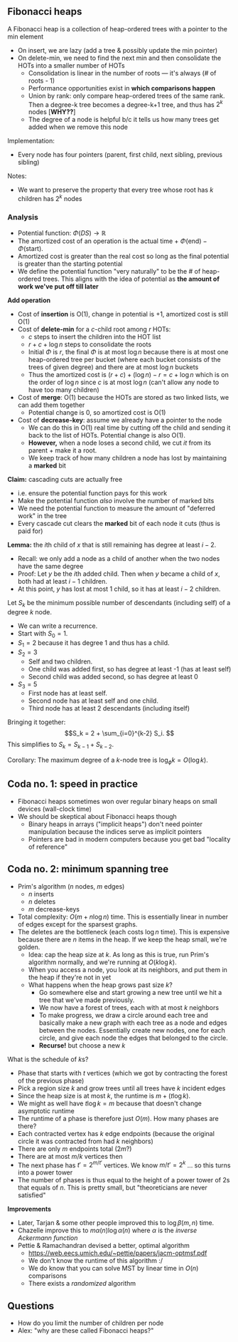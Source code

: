 ## Fibonacci heaps
A Fibonacci heap is a collection of heap-ordered trees with a pointer to the min element
- On insert, we are lazy (add a tree & possibly update the min pointer)
- On delete-min, we need to find the next min and then consolidate the HOTs into a smaller number of HOTs
	- Consolidation is linear in the number of roots — it's always (# of roots - 1)
	- Performance opportunities exist in **which comparisons happen**
	- Union by rank: only compare heap-ordered trees of the same rank. Then a degree-k tree becomes a degree-k+1 tree, and thus has $2^k$ nodes [**WHY??**]
	- The degree of a node is helpful b/c it tells us how many trees get added when we remove this node

Implementation:
- Every node has four pointers (parent, first child, next sibling, previous sibling)

Notes:
- We want to preserve the property that every tree whose root has $k$ children has $2^k$ nodes

### Analysis
- Potential function: $\Phi(DS) \rightarrow \mathbb R$
- The amortized cost of an operation is the actual time + $\Phi(\text{end}) - \Phi(\text{start})$.
- Amortized cost is greater than the real cost so long as the final potential is greater than the starting potential
- We define the potential function "very naturally" to be the # of heap-ordered trees. This aligns with the idea of potential as **the amount of work we've put off till later**

**Add operation**
- Cost of **insertion** is O(1), change in potential is +1, amortized cost is still O(1)
- Cost of **delete-min** for a $c$-child root among $r$ HOTs:
	- $c$ steps to insert the children into the HOT list
	- $r + c + \log n$ steps to consolidate the roots
	- Initial $\Phi$ is $r$, the final $\Phi$ is at most $\log n$ because there is at most one heap-ordered tree per bucket (where each bucket consists of the trees of given degree) and there are at most $\log n$ buckets
	- Thus the amortized cost is $(r + c) + (\log n) - r = c + \log n$ which is on the order of $\log n$ since $c$ is at most $\log n$ (can't allow any node to have too many children)
- Cost of **merge**: O(1) because the HOTs are stored as two linked lists, we can add them together
	- Potential change is 0, so amortized cost is O(1)
- Cost of **decrease-key**: assume we already have a pointer to the node
	- We can do this in O(1) real time by cutting off the child and sending it back to the list of HOTs. Potential change is also O(1).
	- **However,** when a node loses a second child, we cut *it* from its parent + make it a root.
	- We keep track of how many children a node has lost by maintaining a **marked** bit

**Claim:** cascading cuts are actually free
- i.e. ensure the potential function pays for this work
- Make the potential function *also* involve the number of marked bits
- We need the potential function to measure the amount of "deferred work" in the tree
- Every cascade cut clears the **marked** bit of each node it cuts (thus is paid for)

**Lemma:** the $i$th child of $x$ that is still remaining has degree at least $i - 2$.
- Recall: we only add a node as a child of another when the two nodes have the same degree
- Proof: Let $y$ be the $i$th added child. Then when $y$ became a child of $x$, both had at least $i-1$ children.
- At this point, $y$ has lost at most 1 child, so it has at least $i-2$ children.

Let $S_k$ be the minimum possible number of descendants (including self) of a degree $k$ node.
- We can write a recurrence.
- Start with $S_0 = 1$.
- $S_1 = 2$ because it has degree 1 and thus has a child.
- $S_2 = 3$
	- Self and two children.
	- One child was added first, so has degree at least -1 (has at least self)
	- Second child was added second, so has degree at least 0
- $S_3 = 5$
	- First node has at least self.
	- Second node has at least self and one child.
	- Third node has at least 2 descendants (including itself)

Bringing it together:
$$S_k = 2 + \sum_{i=0}^{k-2} S_i. $$
This simplifies to $S_k = S_{k-1} + S_{k-2}$.

Corollary: The maximum degree of a $k$-node tree is $\log_{\phi} k = O(\log k)$.
## Coda no. 1: speed in practice
- Fibonacci heaps sometimes won over regular binary heaps on small devices (wall-clock time)
- We should be skeptical about Fibonacci heaps though
	- Binary heaps in arrays ("implicit heaps") don't need pointer manipulation because the indices serve as implicit pointers
	- Pointers are bad in modern computers because you get bad "locality of reference"
## Coda no. 2: minimum spanning tree
- Prim's algorithm ($n$ nodes, $m$ edges)
	- $n$ inserts
	- $n$ deletes
	- $m$ decrease-keys
- Total complexity: $O(m + n \log n)$ time. This is essentially linear in number of edges except for the sparsest graphs.
- The deletes are the bottleneck (each costs $\log n$ time). This is expensive because there are $n$ items in the heap. If we keep the heap small, we're golden.
	- Idea: cap the heap size at $k$. As long as this is true, run Prim's algorithm normally, and we're running at $O(k \log k)$.
	- When you access a node, you look at its neighbors, and put them in the heap if they're not in yet
	- What happens when the heap grows past size $k$?
		- Go somewhere else and start growing a new tree until we hit a tree that we've made previously.
		- We now have a forest of trees, each with at most $k$ neighbors
		- To make progress, we draw a circle around each tree and basically make a new graph with each tree as a node and edges between the nodes. Essentially create new nodes, one for each circle, and give each node the edges that belonged to the circle.
		- **Recurse!** but choose a new $k$

What is the schedule of $k$s?
- Phase that starts with $t$ vertices (which we got by contracting the forest of the previous phase)
- Pick a region size $k$ and grow trees until all trees have $k$ incident edges
- Since the heap size is at most $k$, the runtime is $m + (t \log k)$.
- We might as well have $t \log k = m$ because that doesn't change asymptotic runtime
- The runtime of a phase is therefore just $O(m)$.
How many phases are there?
- Each contracted vertex has $k$ edge endpoints (because the original circle it was contracted from had $k$ neighbors)
- There are only $m$ endpoints total ($2m$?)
- There are at most $m/k$ vertices then
- The next phase has $t' = 2^{m/t'}$ vertices. We know $m/t' = 2^k$ ... so this turns into a power tower
- The number of phases is thus equal to the height of a power tower of 2s that equals of $n$.
This is pretty small, but "theoreticians are never satisfied"

**Improvements**
- Later, Tarjan & some other people improved this to $\log \beta(m, n)$ time.
- Chazelle improve this to $m \alpha(n) \log \alpha(n)$ where $\alpha$ is the *inverse Ackermann function*
- Pettie & Ramachandran devised a better, optimal algorithm
	- https://web.eecs.umich.edu/~pettie/papers/jacm-optmsf.pdf
	- We don't know the runtime of this algorithm :/
	- We do know that you can solve MST by linear time in $O(n)$ comparisons
	- There exists a *randomized* algorithm
## Questions
- How do you limit the number of children per node
- Alex: "why are these called Fibonacci heaps?"